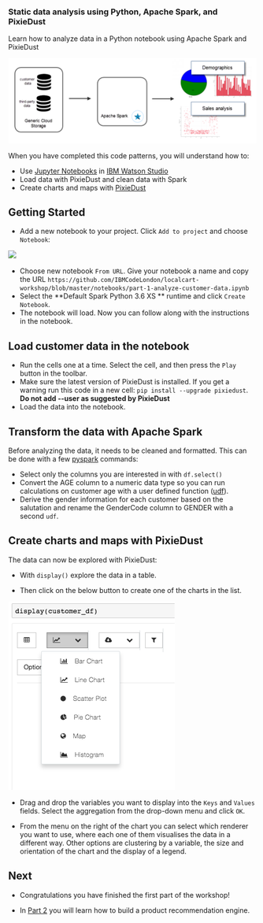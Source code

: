 ### Static data analysis using Python, Apache Spark, and PixieDust

Learn how to analyze data in a Python notebook using Apache Spark and PixieDust

![part_1](images/part_1.png)

When you have completed this code patterns, you will understand how to:

- Use [Jupyter Notebooks](http://jupyter.org/) in [IBM Watson Studio](https://dataplatform.ibm.com/)
- Load data with PixieDust and clean data with Spark
- Create charts and maps with [PixieDust](https://github.com/pixiedust/pixiedust)

## Getting Started

-  Add a new notebook to your project. Click `Add to project` and choose `Notebook`:

![](https://github.com/IBMDeveloperUK/pandas-workshop/blob/master/images/addnotebook.png)

- Choose new notebook `From URL`. Give your notebook a name and copy the URL `https://github.com/IBMCodeLondon/localcart-workshop/blob/master/notebooks/part-1-analyze-customer-data.ipynb` 
- Select the **Default Spark Python 3.6 XS ** runtime and click `Create Notebook`.  
- The notebook will load. Now you can follow along with the instructions in the notebook.

## Load customer data in the notebook

* Run the cells one at a time. Select the cell, and then press the `Play` button in the toolbar.
* Make sure the latest version of PixieDust is installed. If you get a warning run this code in a new cell: `pip install --upgrade pixiedust`. **Do not add --user as suggested by PixieDust**
* Load the data into the notebook.

## Transform the data with Apache Spark

Before analyzing the data, it needs to be cleaned and formatted. This can be done with a few [pyspark](https://spark.apache.org/docs/latest/api/python/index.html) commands:

* Select only the columns you are interested in with `df.select()`
* Convert the AGE column to a numeric data type so you can run calculations on customer age with a user defined function ([udf](https://spark.apache.org/docs/latest/api/python/pyspark.sql.html?highlight=udf#pyspark.sql.functions.udf)).
* Derive the gender information for each customer based on the salutation and rename the GenderCode column to GENDER with a second `udf`.

## Create charts and maps with PixieDust

The data can now be explored with PixieDust:

* With `display()` explore the data in a table.

* Then click on the below button to create one of the charts in the list.

![notebook](images/display.png)

* Drag and drop the variables you want to display into the `Keys` and `Values` fields. Select the aggregation from the drop-down menu and click `OK`.

* From the menu on the right of the chart you can select which renderer you want to use, where each one of them visualises the data in a different way. Other options are clustering by a variable, the size and orientation of the chart and the display of a legend. 

## Next

* Congratulations you have finished the first part of the workshop!

* In [Part 2](https://github.com/IBMCodeLondon/localcart-workshop/blob/master/part_2.md) you will learn how to build a product recommendation engine.

